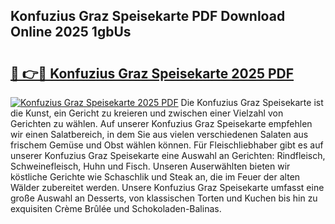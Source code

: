 ## Konfuzius Graz Speisekarte PDF Download Online 2025 1gbUs

# <h2><a href="http://gc7n5t.nevu.top/?p=Konfuzius+Graz+Speisekarte">🔗 👉🔴 Konfuzius Graz Speisekarte 2025 PDF</a></h2>

[![Konfuzius Graz Speisekarte 2025 PDF](https://i.imgur.com/dBaPXMq.png)](http://gc7n5t.nevu.top/?p=Konfuzius+Graz+Speisekarte)
Die Konfuzius Graz Speisekarte ist die Kunst, ein Gericht zu kreieren und zwischen einer Vielzahl von Gerichten zu wählen. Auf unserer Konfuzius Graz Speisekarte empfehlen wir einen Salatbereich, in dem Sie aus vielen verschiedenen Salaten aus frischem Gemüse und Obst wählen können. Für Fleischliebhaber gibt es auf unserer Konfuzius Graz Speisekarte eine Auswahl an Gerichten: Rindfleisch, Schweinefleisch, Huhn und Fisch. Unseren Auserwählten bieten wir köstliche Gerichte wie Schaschlik und Steak an, die im Feuer der alten Wälder zubereitet werden. Unsere Konfuzius Graz Speisekarte umfasst eine große Auswahl an Desserts, von klassischen Torten und Kuchen bis hin zu exquisiten Crème Brûlée und Schokoladen-Balinas.
